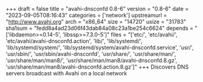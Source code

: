 +++
draft = false
title = "avahi-dnsconfd 0.8-6"
version = "0.8-6"
date = "2023-09-05T08:16:43"
categories = ['network']
upstreamurl = "http://www.avahi.org"
arch = "x86_64"
size = "14720"
usize = "31783"
sha1sum = "fedd8a4ad23d06f43dab84a08c23a1be254c6624"
depends = "['libdaemon>=0.14-5', 'libssp>=7.3.0-5']"
files = "['etc/', 'etc/avahi/', 'etc/avahi/avahi-dnsconfd.action', 'lib/', 'lib/systemd/', 'lib/systemd/system/', 'lib/systemd/system/avahi-dnsconfd.service', 'usr/', 'usr/sbin/', 'usr/sbin/avahi-dnsconfd', 'usr/share/', 'usr/share/man/', 'usr/share/man/man8/', 'usr/share/man/man8/avahi-dnsconfd.8.gz', 'usr/share/man/man8/avahi-dnsconfd.action.8.gz']"
+++
Discovers DNS servers broadcast with Avahi on a local network